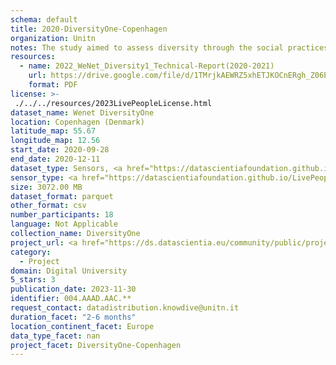 ```yaml
---
schema: default
title: 2020-DiversityOne-Copenhagen
organization: Unitn
notes: The study aimed to assess diversity through the social practices and daily behaviors of university students from eight different countries. The research was carried out in two phases. Initially, a large sample of students from Denmark, Italy, Mongolia, Paraguay, the United Kingdom, China, Mexico, and India, completed a survey on their social practices, as well as their socio-demographic, cultural, and psychological elements. In the second phase, a sub-sample of the respondents engaged in a four-week data collection by using an innovative smartphone application called iLog. This app collected data from thirty-four smartphone sensors around the clock, allowing for an in-depth investigation into the diversity and daily routines of university students across countries, both synchronically and diachronically.
resources:
  - name: 2022_WeNet_Diversity1_Technical-Report(2020-2021)
    url: https://drive.google.com/file/d/1TMrjkAEWRZ5xhETJKOCnERgh_Z06PO2E/view?usp=drive_link
    format: PDF
license: >-
 ./../../resources/2023LivePeopleLicense.html
dataset_name: Wenet DiversityOne
location: Copenhagen (Denmark)
latitude_map: 55.67
longitude_map: 12.56
start_date: 2020-09-28
end_date: 2020-12-11
dataset_type: Sensors, <a href="https://datascientiafoundation.github.io/LivePeople/datasets/2020-DV1-Copenhagen-Diachronic-Interactions/"> Diachronic-Interactions</a>, <a href="https://datascientiafoundation.github.io/LivePeople/datasets/2020-DV1-Copenhagen-Synchronic-Interactions/"> Synchronic-Interactions</a>
sensor_type: <a href="https://datascientiafoundation.github.io/LivePeople/datasets/2020-DV1-Copenhagen-App-usage/"> App-usage</a>,  <a href="https://datascientiafoundation.github.io/LivePeople/datasets/2020-DV1-Copenhagen-Device-usage/"> Device-usage</a>, <a href="https://datascientiafoundation.github.io/LivePeople/datasets/2020-DV1-Copenhagen-Position/"> Position</a>,  <a href="https://datascientiafoundation.github.io/LivePeople/datasets/2020-DV1-Copenhagen-Connectivity/"> Connectivity</a>, <a href="https://datascientiafoundation.github.io/LivePeople/datasets/2020-DV1-Copenhagen-Motion/"> Motion</a>,  <a href="https://datascientiafoundation.github.io/LivePeople/datasets/2020-DV1-Copenhagen-Environment/"> Environment</a>, <a href="https://datascientiafoundation.github.io/LivePeople/datasets/2020-DV1-Copenhagen-Diachronic-Interactions/"> Diachronic-Interactions</a>, <a href="https://datascientiafoundation.github.io/LivePeople/datasets/2020-DV1-Copenhagen-Synchronic-Interactions/"> Synchronic-Interactions</a>
size: 3072.00 MB
dataset_format: parquet
other_format: csv
number_participants: 18
language: Not Applicable
collection_name: DiversityOne
project_url: <a href="https://ds.datascientia.eu/community/public/projects/3720e313-356e-4b7c-830e-be5cc7dbb3b3">https://ds.datascientia.eu/community/public/projects/3720e313-356e-4b7c-830e-be5cc7dbb3b3</a>
category: 
  - Project
domain: Digital University
5_stars: 3
publication_date: 2023-11-30
identifier: 004.AAAD.AAC.**
request_contact: datadistribution.knowdive@unitn.it
duration_facet: "2-6 months"
location_continent_facet: Europe
data_type_facet: nan
project_facet: DiversityOne-Copenhagen
---
```

